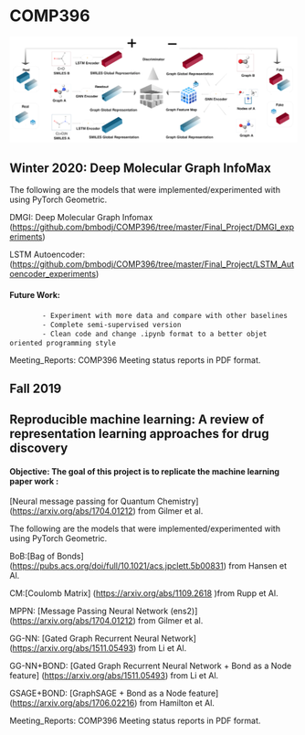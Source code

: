 # COMP396
![Deep Molecular Graph InfoMax](https://github.com/bmbodj/COMP396/blob/master/Winter_2020/Images/DMGI_low_resolution.png)
## Winter 2020: Deep Molecular Graph InfoMax

The following are the models that were implemented/experimented with using PyTorch Geometric.

DMGI: Deep Molecular Graph Infomax (https://github.com/bmbodj/COMP396/tree/master/Final_Project/DMGI_experiments)

LSTM Autoencoder:(https://github.com/bmbodj/COMP396/tree/master/Final_Project/LSTM_Autoencoder_experiments)                 
#### Future Work: 
            - Experiment with more data and compare with other baselines
            - Complete semi-supervised version
            - Clean code and change .ipynb format to a better objet oriented programming style
Meeting_Reports: 
          COMP396 Meeting status reports in PDF format.            
## Fall 2019
## Reproducible machine learning: A review of representation learning approaches for drug discovery

#### Objective: The goal  of this project is to replicate the machine learning paper work : 
[Neural message passing for Quantum Chemistry] (https://arxiv.org/abs/1704.01212) from Gilmer et al. 

The following are the models that were implemented/experimented with using PyTorch Geometric.


BoB:[Bag of Bonds] (https://pubs.acs.org/doi/full/10.1021/acs.jpclett.5b00831) from Hansen et Al. 


CM:[Coulomb Matrix] (https://arxiv.org/abs/1109.2618 )from Rupp et Al.
    
     
MPPN: [Message Passing Neural Network (ens2)] (https://arxiv.org/abs/1704.01212) from Gilmer et al. 

     
GG-NN: [Gated Graph Recurrent Neural Network] (https://arxiv.org/abs/1511.05493) from Li et Al.
      
     
GG-NN+BOND: [Gated Graph Recurrent Neural Network + Bond as a Node feature] (https://arxiv.org/abs/1511.05493) from Li et Al.
      
     
GSAGE+BOND: [GraphSAGE + Bond as a Node feature]  (https://arxiv.org/abs/1706.02216) from Hamilton et Al.             
            
Meeting_Reports: 
          COMP396 Meeting status reports in PDF format.
